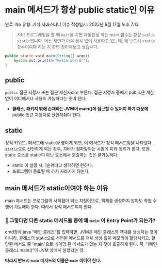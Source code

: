 # main 메서드가 항상 public static인 이유

완료: No
유형: 키퍼 자바스터디 이슈
작성일시: 2022년 9월 17일 오후 7:13

> 자바 프로그래밍을 할 때 `main`을 치면 자동완성 되는 main 함수는 항상 `public static`입니다. 어느 새인가 아무 생각 없이 사용하고 있는데, 왜 반드시 `static` 함수이여야 하는 지 한번 정리해보고 싶습니다.
> 

```java
public static void main(String[] args){
	System.out.println("Hello World!");
}
```

## public

`public` 접근 지정자 또는 접근 제한자라고 부른다. 접근 지정자 중에서 public은 제한 없이 어디에서나 사용이 가능하다는 뜻이 된다.

- **클래스, 패키지 밖에 존재하는 JVM이 main()에 접근할 수 있어야 하기 때문에** public 접근 지정자로 선언해줘야 한다.

## static

정적 키워드. 메서드에 static을 붙이게 되면, 이 메서드가 정적 메서드임을 나타낸다. `static`으로 선언하게 되는 경우, 자바가 컴파일되는 시점에 미리 정의가 된다. 또한, static 요소를 static이 아닌 요소에서 호출하는 것은 불가능하다.

- static 이 실행 시, 1순위라고 생각하면 편하다.
- 프로그램이 종료될 때 까지 사라지지 않는다.

## main 메서드가 static이여야 하는 이유

main 메서드는 프로그램의 시작점이 되는 지점이므로, 객체를 생성하지 않아도 작업 수행이 가능해야 한다. 따라서 정적 메서드여야 한다.

### 🤔 그렇다면 다른 static 메서드들 중에 왜 `main` 이 Entry Point가 되는가?

cmd창에 java “메인 클래스”를 입력하면, JVM은 메인 클래스의 객체를 생성하는 것이 아니라, 클래스의 static으로 선언된 메서드를 객체 생성 없이 메모리에 할당시키고, 할당된 메서드 중 “main”으로 네이밍 된 메서드가 있는 지 찾아 호출하게 된다. 즉, “(메인 클래스).main()”이 JVM 상에서 실행되는 것.

**따라서 반드시 `main` 메서드의 이름은 `main` 이어야 한다.**